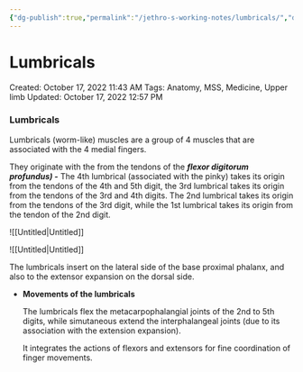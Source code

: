 ```yaml
---
{"dg-publish":true,"permalink":"/jethro-s-working-notes/lumbricals/","dgPassFrontmatter":true}
---
```



# Lumbricals

Created: October 17, 2022 11:43 AM
Tags: Anatomy, MSS, Medicine, Upper limb
Updated: October 17, 2022 12:57 PM

### Lumbricals

Lumbricals (worm-like) muscles are a group of 4 muscles that are associated with the 4 medial fingers.

They originate with the from the tendons of the *********************************flexor digitorum profundus) -*********************************  The 4th lumbrical (associated with the pinky) takes its origin from the tendons of the 4th and 5th digit, the 3rd lumbrical takes its origin from the tendons of the 3rd and 4th digits. The 2nd lumbrical takes its origin from the tendons of the 3rd digit, while the 1st lumbrical takes its origin from the tendon of the 2nd digit.

![[Untitled\|Untitled]]

![[Untitled\|Untitled]]

The lumbricals insert on the lateral side of the base proximal phalanx, and also to the extensor expansion on the dorsal side.

- ******************************************************Movements of the lumbricals******************************************************
    
    The lumbricals flex the metacarpophalangial joints of the 2nd to 5th digits, while simutaneous extend the interphalangeal joints (due to its association with the extension expansion).
    
    It integrates the actions of flexors and extensors for fine coordination of finger movements.
